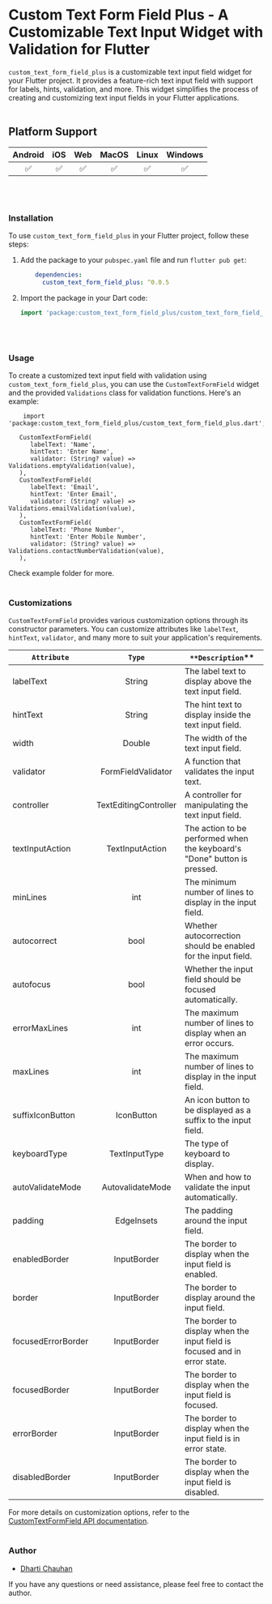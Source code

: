 # Custom Text Form Field Plus - A Customizable Text Input Widget with Validation for Flutter

`custom_text_form_field_plus` is a customizable text input field widget for your Flutter project. It
provides a feature-rich text input field with support for labels, hints, validation, and more. This
widget simplifies the process of creating and customizing text input fields in your Flutter
applications.
</br></br>

## Platform Support

| Android | iOS | Web | MacOS | Linux | Windows |
| :-----: | :-: | :---: | :-----: | :-: | :---: |
| &#9989; | &#9989; | &#9989; | &#9989; | &#9989; | &#9989; |
</br></br>

### Installation

To use `custom_text_form_field_plus` in your Flutter project, follow these steps:

1. Add the package to your `pubspec.yaml` file and run `flutter pub get`:

    ```yaml
        dependencies:
          custom_text_form_field_plus: ^0.0.5  
    ```

2. Import the package in your Dart code:

   ```dart
   import 'package:custom_text_form_field_plus/custom_text_form_field_plus.dart';
   ```

</br></br>

### Usage

To create a customized text input field with validation using `custom_text_form_field_plus`, you can
use the `CustomTextFormField` widget and the provided `Validations` class for validation functions.
Here's an example:

   ```flutter
       import 'package:custom_text_form_field_plus/custom_text_form_field_plus.dart';
   ```

   ```
      CustomTextFormField(
         labelText: 'Name',
         hintText: 'Enter Name',
         validator: (String? value) => Validations.emptyValidation(value),
      ),
      CustomTextFormField(
         labelText: 'Email',
         hintText: 'Enter Email',
         validator: (String? value) => Validations.emailValidation(value),
      ),
      CustomTextFormField(
         labelText: 'Phone Number',
         hintText: 'Enter Mobile Number',
         validator: (String? value) => Validations.contactNumberValidation(value),
      ),
   ```

Check example folder for more.
</br></br>

### Customizations

`CustomTextFormField` provides various customization options through its constructor parameters. You
can customize attributes like `labelText`, `hintText`, `validator`, and many more to suit your
application's requirements.
</br>

| <center>**`Attribute`**</center> | <center>**`Type`**</center> | <center>`**Description`**</center>                                        |
|:---------------------------------|:---------------------------:|:--------------------------------------------------------------------------|
| labelText                        |           String            | The label text to display above the text input field.                     |
| hintText                         |           String            | The hint text to display inside the text input field.                     |
| width                            |           Double            | The width of the text input field.                                        |
| validator                        | FormFieldValidator<String>  | A function that validates the input text.                                 |
| controller                       |    TextEditingController    | A controller for manipulating the text input field.                       |
| textInputAction                  |       TextInputAction       | The action to be performed when the keyboard's "Done" button is pressed.  |
| minLines                         |             int             | The minimum number of lines to display in the input field.                |
| autocorrect                      |            bool             | Whether autocorrection should be enabled for the input field.             |
| autofocus                        |            bool             | Whether the input field should be focused automatically.                  |
| errorMaxLines                    |             int             | The maximum number of lines to display when an error occurs.              |
| maxLines                         |             int             | The maximum number of lines to display in the input field.                |
| suffixIconButton                 |         IconButton          | An icon button to be displayed as a suffix to the input field.            |
| keyboardType                     |        TextInputType        | The type of keyboard to display.                                          |
| autoValidateMode                 |      AutovalidateMode       | When and how to validate the input automatically.                         |
| padding                          |         EdgeInsets          | The padding around the input field.                                       |
| enabledBorder                    |         InputBorder         | The border to display when the input field is enabled.                    |
| border                           |         InputBorder         | The border to display around the input field.                             |
| focusedErrorBorder               |         InputBorder         | The border to display when the input field is focused and in error state. |
| focusedBorder                    |         InputBorder         | The border to display when the input field is focused.                    |
| errorBorder                      |         InputBorder         | The border to display when the input field is in error state.             |
| disabledBorder                   |         InputBorder         | The border to display when the input field is disabled.                   |

For more details on customization options, refer to
the [CustomTextFormField API documentation](https://pub.dev/packages/custom_text_form_field_plus).
</br></br>

### Author

- [Dharti Chauhan](https://www.linkedin.com/in/dhartichauhan)

If you have any questions or need assistance, please feel free to contact the author.